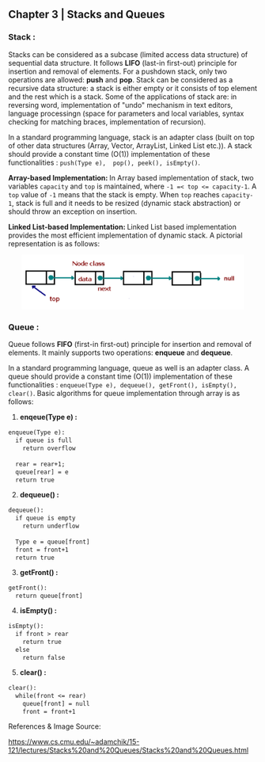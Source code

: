 ## Chapter 3 | Stacks and Queues
### Stack :
Stacks can be considered as a subcase (limited access data structure) of sequential data structure. It follows **LIFO** (last-in 
first-out) principle for insertion and removal of elements. For a pushdown stack, only two operations are allowed: **push** and 
**pop**. Stack can be considered as a recursive data structure: a stack is either empty or it consists of top element and the
rest which is a stack. Some of the applications of stack are: in reversing word, implementation of "undo" mechanism in text 
editors, language processingn (space for parameters and local variables, syntax checking for matching braces, implementation of 
recursion).

In a standard programming language, stack is an adapter class (built on top of other data structures (Array, Vector, ArrayList,
Linked List etc.)). A stack should provide a constant time (O(1)) implementation of these functionalities : `push(Type e), 
pop(), peek(), isEmpty()`.

<b>Array-based Implementation: </b> In Array based implementation of stack, two variables `capacity` and `top` is maintained, 
where `-1 =< top <= capacity-1`. A `top` value of `-1` means that the stack is empty. When `top` reaches `capacity-1`, stack is
full and it needs to be resized (dynamic stack abstraction) or should throw an exception on insertion.

<b>Linked List-based Implementation: </b> Linked List based implementation provides the most efficient implementation of
dynamic stack. A pictorial representation is as follows:
<p align="center">
  <img src="/images/LinkedListStack.png" width="450"/>
</p>

### Queue :
Queue follows **FIFO** (first-in first-out) principle for insertion and removal of elements. It mainly supports two operations:
**enqueue** and **dequeue**.

In a standard programming language, queue as well is an adapter class. A queue should provide a constant time (O(1)) 
implementation of these functionalities : `enqueue(Type e), dequeue(), getFront(), isEmpty(), clear()`. Basic algorithms for 
queue implementation through array is as follows:

1. **enqeue(Type e) :**
```
enqueue(Type e):
  if queue is full
    return overflow
  
  rear = rear+1;
  queue[rear] = e
  return true
```

2. **dequeue() :**
```
dequeue():
  if queue is empty
    return underflow
    
  Type e = queue[front]
  front = front+1
  return true
```

3. **getFront() :**
```
getFront():
  return queue[front]
```

4. **isEmpty() :**
```
isEmpty():
  if front > rear
    return true
  else
    return false
```

5. **clear() :**
```
clear():
  while(front <= rear)
    queue[front] = null
    front = front+1
```

References & Image Source:
  
  https://www.cs.cmu.edu/~adamchik/15-121/lectures/Stacks%20and%20Queues/Stacks%20and%20Queues.html
